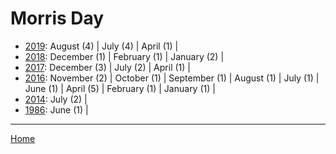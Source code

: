 # Morris Day

  * [2019](./morris-day-2019.md): 
      August (4) | 
      July (4) | 
      April (1) | 
  * [2018](./morris-day-2018.md): 
      December (1) | 
      February (1) | 
      January (2) | 
  * [2017](./morris-day-2017.md): 
      December (3) | 
      July (2) | 
      April (1) | 
  * [2016](./morris-day-2016.md): 
      November (2) | 
      October (1) | 
      September (1) | 
      August (1) | 
      July (1) | 
      June (1) | 
      April (5) | 
      February (1) | 
      January (1) | 
  * [2014](./morris-day-2014.md): 
      July (2) | 
  * [1986](./morris-day-1986.md): 
      June (1) | 

----

[Home](../)
